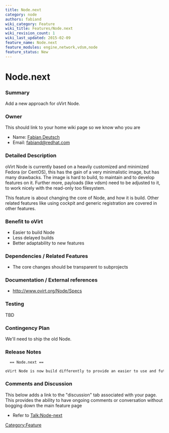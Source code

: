 ```yaml
---
title: Node.next
category: node
authors: fabiand
wiki_category: Feature
wiki_title: Features/Node.next
wiki_revision_count: 1
wiki_last_updated: 2015-02-09
feature_name: Node.next
feature_modules: engine,network,vdsm,node
feature_status: New
---
```


# Node.next

### Summary

Add a new approach for oVirt Node.

### Owner

This should link to your home wiki page so we know who you are

*   Name: [Fabian Deutsch](User:fabiand)
*   Email: <fabiand@redhat.com>

### Detailed Description

oVirt Node is currently based on a heavily customized and minimized Fedora (or CentOS), this has the gain of a very minimalistic image, but has many drawbacks. The image is hard to build, to maintain and to develop features on it. Further more, payloads (like vdsm) need to be adjusted to it, to work nicely with the read-only too filesystem.

This feature is about changing the core of Node, and how it is build. Other related features like using cockpit and generic registration are covered in other features.

### Benefit to oVirt

*   Easier to build Node
*   Less delayed builds
*   Better adaptability to new features

### Dependencies / Related Features

*   The core changes should be transparent to subprojects

### Documentation / External references

*   <http://www.ovirt.org/Node/Specs>

### Testing

TBD

### Contingency Plan

We'll need to ship the old Node.

### Release Notes

      == Node.next ==
      oVirt Node is now build differently to provide an easier to use and future proof Node. 

### Comments and Discussion

This below adds a link to the "discussion" tab associated with your page. This provides the ability to have ongoing comments or conversation without bogging down the main feature page

*   Refer to <Talk:Node-next>

<Category:Feature>
